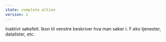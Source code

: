 ```yaml
---
state: complete altinn
version: 1
---
```

Inaktivt søkefelt. Ikon til venstre beskriver hva man søker i. F.eks tjenester, datalister, etc.
